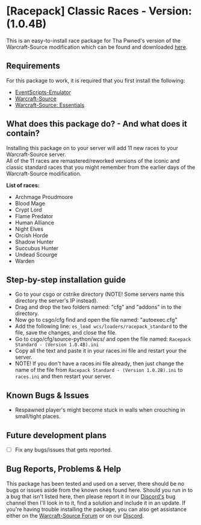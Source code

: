 # [Racepack] Classic Races - Version: (1.0.4B)
This is an easy-to-install race package for Tha Pwned's version of the Warcraft-Source modification which can be found and downloaded [here](https://github.com/ThaPwned/WCS).


## Requirements
For this package to work, it is required that you first install the following:
- [EventScripts-Emulator](https://github.com/Ayuto/EventScripts-Emulator)
- [Warcraft-Source](https://github.com/ThaPwned/WCS)
- [Warcraft-Source: Essentials](https://github.com/ManifestManah/Warcraft-Source-Essentials)


## What does this package do? - And what does it contain?
Installing this package on to your server will add 11 new races to your Warcraft-Source server.  
All of the 11 races are remastered/reworked versions of the iconic and classic standard races that you might remember from the earlier days of the Warcraft-Source modification.

**List of races:**
- Archmage Proudmoore
- Blood Mage
- Crypt Lord
- Flame Predator
- Human Alliance
- Night Elves
- Orcish Horde
- Shadow Hunter
- Succubus Hunter
- Undead Scourge
- Warden


## Step-by-step installation guide
- Go to your csgo or cstrike directory (NOTE! Some servers name this directory the server's IP instead).
- Drag and drop the two folders named: "cfg" and "addons" in to the directory.
- Now go to csgo/cfg find and open the file named: "autoexec.cfg"
- Add the following line: ```es_load wcs/loaders/racepack_standard``` to the file, save the changes, and close the file.
- Go to csgo/cfg/source-python/wcs/ and open the file named: ```Racepack Standard - (Version 1.0.4B).ini```
- Copy all the text and paste it in your races.ini file and restart your the server.
- NOTE! If you don't have a races.ini file already, then just change the name of the file from ```Racepack Standard - (Version 1.0.2B).ini``` to ```races.ini``` and then restart your server.


## Known Bugs & Issues
- Respawned player's might become stuck in walls when crouching in small/tight places.


## Future development plans
- [ ] Fix any bugs/issues that gets reported.


## Bug Reports, Problems & Help
This package has been tested and used on a server, there should be no bugs or issues aside from the known ones found here.
Should you run in to a bug that isn't listed here, then please report it in our [Discord's](https://discord.gg/2DnAXkF) bug channel then I'll look in to it, find a solution and include it in an update.
If you're having trouble installing the package, you can also get assistance either on the [Warcraft-Source Forum](http://warcraft-source.com/) or on our [Discord](https://discord.gg/2DnAXkF).
